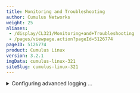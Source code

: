 ```yaml
---
title: Monitoring and Troubleshooting
author: Cumulus Networks
weight: 25
aliases:
 - /display/CL321/Monitoring+and+Troubleshooting
 - /pages/viewpage.action?pageId=5126774
pageID: 5126774
product: Cumulus Linux
version: 3.2.1
imgData: cumulus-linux-321
siteSlug: cumulus-linux-321
---
```

<details>

This chapter introduces monitoring and troubleshooting Cumulus Linux.

## Using the Serial Console</span>

The serial console can be a useful tool for debugging issues, especially
when you find yourself rebooting the switch often or if you don't have a
reliable network connection.

The default serial console baud rate is 115200, which is the baud rate
[ONIE](http://opencomputeproject.github.io/onie/) uses.

### Configuring the Serial Console on ARM Switches</span>

On ARM switches, the U-Boot environment variable `baudrate` identifies
the baud rate of the serial console. To change the `baudrate` variable,
use the `fw_setenv` command:

    cumulus@switch:~$ sudo fw_setenv baudrate 9600
    Updating environment variable: `baudrate'
    Proceed with update [N/y]? y

You must reboot the switch for the `baudrate` change to take effect.

The valid values for `baudrate` are:

  - 300

  - 600

  - 1200

  - 2400

  - 4800

  - 9600

  - 19200

  - 38400

  - 115200

### Configuring the Serial Console on x86 Switches</span>

On x86 switches, you configure serial console baud rate by editing
`grub`.

{{%notice warning%}}

Incorrect configuration settings in `grub` can cause the switch to be
inaccessible via the console. Grub changes should be carefully reviewed
before implementation.

{{%/notice%}}

The valid values for the baud rate are:

  - 300

  - 600

  - 1200

  - 2400

  - 4800

  - 9600

  - 19200

  - 38400

  - 115200

To change the serial console baud rate:

1.  Edit `/etc/default/grub`. The two relevant lines in
    `/etc/default/grub` are as follows; replace the *115200* value with
    a valid value specified above in the `--speed` variable in the first
    line and in the `console` variable in the second line:
    
        GRUB_SERIAL_COMMAND="serial --port=0x2f8 --speed=115200 --word=8 --parity=no --stop=1"              
        GRUB_CMDLINE_LINUX="console=ttyS1,115200n8 cl_platform=accton_as5712_54x"

2.  After you save your changes to the grub configuration, type the
    following at the command prompt:
    
        cumulus@switch:~$ update-grub

3.  If you plan on accessing your switch's BIOS over the serial console,
    you need to update the baud rate in the switch BIOS. For more
    information, see [this knowledge base
    article](https://support.cumulusnetworks.com/hc/en-us/articles/203884473).

4.  Reboot the switch.

## Getting General System Information</span>

Two commands are helpful for getting general information about the
switch and the version of Cumulus Linux you are running. These are
helpful with system diagnostics and if you need to submit a support
request to Cumulus Networks.

For information about the version of Cumulus Linux running on the
switch, run `net show version`, which displays the contents of
`/etc/lsb-release`:

    cumulus@switch:~$ net show version
    NCLU_VERSION=1.0
    DISTRIB_ID="Cumulus Linux"
    DISTRIB_RELEASE=3.2.1~1484951197.337c36a
    DISTRIB_DESCRIPTION="Cumulus Linux 3.2.1~1484951197.337c36a"

For general information about the switch, run `net show system`, which
gathers information about the switch from a number of files in the
system:

    cumulus@switch:~$ net show system
    Cumulus 3.2.1~1484951197.337c36a
    Build: Cumulus Linux 3.2.1~1484951197.337c36a
    Uptime: 34 days, 4:31:46

## Diagnostics Using cl-support</span>

You can use `cl-support` to generate a single export file that contains
various details and the configuration from a switch. This is useful for
remote debugging and troubleshooting. For more information about
`cl-support`, read [Understanding the cl-support Output
File](/version/cumulus-linux-321/Monitoring-and-Troubleshooting/Understanding-the-cl-support-Output-File/).

You should run `cl-support` before you submit a support request to
Cumulus Networks as this file helps in the investigation of issues.

    cumulus@switch:~$ sudo cl-support -h
    Usage: cl-support [-h] [-s] [-t] [-v] [reason]...
     
    Args:
    [reason]: Optional reason to give for invoking cl-support.
             Saved into tarball's cmdline.args file.
    Options:
    -h: Print this usage statement
    -s: Security sensitive collection
    -t: User filename tag
    -v: Verbose
    -e MODULES: Enable modules. Comma separated module list (run with -e help for module names)
    -d MODULES: Disable modules. Comma separated module list (run with -d help for module names)

## <span id="src-5126774_MonitoringandTroubleshooting-syslog_server" class="confluence-anchor-link"></span>Sending Log Files to a syslog Server</span>

Logging on Cumulus Linux is done with
[rsyslog](http://www.rsyslog.com/). `rsyslog` provides both local
logging to the `syslog` file as well as the ability to export logs to an
external `syslog` server. High precision timestamps are enabled for all
`rsyslog` log files; here's an example:

    2015-08-14T18:21:43.337804+00:00 cumulus switchd[3629]: switchd.c:1409 switchd version 1.0-cl2.5+5

There are applications in Cumulus Linux that write directly to a log
file without going through `rsyslog`. These files are typically located
in `/var/log/`.

{{%notice note%}}

All Cumulus Linux rules are stored in separate files in
`/etc/rsyslog.d/`, which are called at the end of the `GLOBAL
DIRECTIVES` section of `/etc/rsyslog.conf`. As a result, the `RULES`
section at the end of `rsyslog.conf` is ignored because the messages
have to be processed by the rules in `/etc/rsyslog.d` and then dropped
by the last line in `/etc/rsyslog.d/99-syslog.conf`.

{{%/notice%}}

### Local Logging</span>

Most logs within Cumulus Linux are sent through `rsyslog`, which then
writes them to files in the `/var/log` directory. There are default
rules in the `/etc/rsyslog.d/` directory that define where the logs are
written:

| Rule            | Purpose                                                                                                                                                            |
| --------------- | ------------------------------------------------------------------------------------------------------------------------------------------------------------------ |
| 10-rules.conf   | Sets defaults for log messages, include log format and log rate limits.                                                                                            |
| 15-crit.conf    | Logs crit, alert or emerg log messages to `/var/log/crit.log` to ensure they are not rotated away rapidly.                                                         |
| 20-clagd.conf   | Logs `clagd` messages to `/var/log/clagd.log` for [MLAG](/version/cumulus-linux-321/Layer-One-and-Two/Multi-Chassis-Link-Aggregation-MLAG).                      |
| 25-switchd.conf | Logs `switchd` messages to `/var/log/switchd.log`.                                                                                                                 |
| 30-ptmd.conf    | Logs `ptmd` messages to `/var/log/ptmd.log` for [Prescription Topology Manager](/version/cumulus-linux-321/Layer-One-and-Two/Prescriptive-Topology-Manager-PTM). |
| 35-rdnbrd.conf  | Logs `rdnbrd` messages to `/var/log/rdnbrd.log` for [redistribute neighbor](/version/cumulus-linux-321/Layer-Three/Redistribute-Neighbor).                         |
| 40-netd.conf    | Logs `netd` messages to `/var/log/netd.log` for [NCLU](/version/cumulus-linux-321/System-Configuration/Network-Command-Line-Utility).                              |
| 99-syslog.conf  | All remaining processes that use `rsyslog` are sent to `/var/log/syslog`.                                                                                          |

Log files that are rotated are compressed into an archive. Processes
that do not use `rsyslog` write to their own log files within the
`/var/log` directory. For more information on specific log files, see
[Troubleshooting Log
Files](/version/cumulus-linux-321/Monitoring-and-Troubleshooting/Understanding-the-cl-support-Output-File/Troubleshooting-Log-Files).

### Enabling Remote syslog</span>

If you need to send other log files - such as `switchd` logs - to a
`syslog` server, do the following:

1.  Create a file in `/etc/rsyslog.d/`. Make sure it starts with a
    number lower than 99 so that it executes before log messages are
    dropped in, such as `20-clagd.conf` or `25-switchd.conf`. Our
    example file is called `/etc/rsyslog.d/11-remotesyslog.conf`. Add
    content similar to the following:
    
        ## Logging switchd messages to remote syslog server
         
         
        if $programname == 'switchd' then @192.168.1.2:514
    
    This configuration sends log messages to a remote `syslog` server
    for the following processes: `clagd`, `switchd`, `ptmd`, `rdnbrd`,
    `netd` and `syslog`. The `if $programname` line sends the log files
    to the `syslog` server. It follows the same syntax as the
    `/var/log/syslog` file, where *@* indicates UDP, *192.168.1.2* is
    the IP address of the `syslog` server, and *514* is the UDP port.
    
    {{%notice note%}}
    
    For TCP-based syslog, use two @@ before the IP address:
    *@@192.168.1.2:514*.
    
    Running `syslog` over TCP places a burden on the switch to queue
    packets in the `syslog` buffer. This may cause detrimental effects
    if the remote `syslog` server becomes unavailable.
    
    {{%/notice%}}
    
    {{%notice note%}}
    
    The numbering of the files in `/etc/rsyslog.d/` dictates how the
    rules are installed into `rsyslog.d`. If you want to remotely log
    only the messages in `/var/syslog`, and not those in
    `/var/log/clagd.log` or `/var/log/switchd.log`, for instance, then
    name the file `98-remotesyslog.conf`, since it's lower than the
    `/var/syslog` file `99-syslog.conf` only.
    
    {{%/notice%}}

2.  Restart `rsyslog`.
    
        cumulus@switch:~$ sudo systemctl restart rsyslog.service

### Writing to syslog with Management VRF Enabled</span>

You can write to syslog with [management
VRF](/version/cumulus-linux-321/Layer-Three/Management-VRF) enabled by
applying the following configuration; this configuration is commented
out in the `/etc/rsyslog.d/99-syslog.conf` file:

    ## Copy all messages to the remote syslog server at 192.168.1.2 port 514
    action(type="omfwd" Target="192.168.1.2" Device="mgmt" Port="514" Protocol="udp")

### Advanced Logging</span>

Some applications bypass `rsyslog` and log to a file directly. For
example, Quagga logs to `syslog` via the `log syslog` command, but can
also log to a file directly. This section demonstrates how you can
configure Cumulus Linux to read in from a flat log file and pass it
through the `rsyslog` filter engine by using the `imfile` module.

{{%notice warning%}}

Never use the `imfile` module to read files that are written by
`rsyslog`, as it can cause loops when reading and writing to the same
log file.

{{%/notice%}}

<summary>Configuring advanced logging ... </summary>

Create a file and add content similar to the following:

    module(load="imfile")
     
    input(type="imfile"
          stateFile="quagga-state"
          File="/var/log/quagga/Quagga.log"
          Severity="Warning"
          Tag="quagga-log:"
          Facility="local7")
     
    if $syslogtag contains "quagga-log" then action(type="omfwd" Target="192.168.1.2" Port="514" Protocol="udp")

{{%notice tip%}}

You can find more information in the [rsyslog
documentation](http://www.rsyslog.com/doc/v8-stable/configuration/modules/imfile.html).

{{%/notice%}}

Then restart `syslog`:

    cumulus@switch:~$ sudo systemctl restart rsyslog.service

In the above configuration, each setting is defined as follows:

| Setting   | Description                                                                                                                                               |
| --------- | --------------------------------------------------------------------------------------------------------------------------------------------------------- |
| load      | Loads the `rsyslog` module to watch file contents.                                                                                                        |
| File      | The file to be sent through the `rsyslog` rules engine. In the above example, any changes made are sent to `/var/log/switchd.log` to the `syslog` server. |
| stateFile | `rsyslog` uses this to track the state of the file being monitored. This must be unique for each file being monitored.                                    |
| Tag       | Defines the `syslog` tag that precedes the `syslog` messages. In this example, all logs are prefaced with *quagga-log*.                                   |
| Severity  | Defines the logging severity level sent to the `syslog` server.                                                                                           |
| Facility  | Defines the logging format. *local7* is common.                                                                                                           |

### Rate-limiting syslog Messages</span>

If you want to limit the number of `syslog` messages that can be written
to the `syslog` file from individual processes, add the following
configuration to `/etc/rsyslog.conf`. Adjust the interval and burst
values to rate-limit messages to the appropriate levels required by your
environment. For more information, read the [rsyslog
documentation](http://www.rsyslog.com/doc/v8-stable/configuration/modules/imuxsock.html).

    module(load="imuxsock"
          SysSock.RateLimit.Interval="2" SysSock.RateLimit.Burst="50")

<summary>The following test script shows an example of rate-limit output
in Cumulus Linux ... </summary>

    root@leaf1:mgmt-vrf:/home/cumulus# cat ./syslog.py 
    #!/usr/bin/python
    import syslog
    message_count=100
    print "Sending %s Messages..."%(message_count)
    for i in range(0,message_count):
    syslog.syslog("Message Number:%s"%(i))
    print "DONE."
     
    root@leaf1:mgmt-vrf:/home/cumulus# ./syslog.py 
    Sending 100 Messages...
    DONE.
     
    root@leaf1:mgmt-vrf:/home/cumulus# tail -n 60 /var/log/syslog
    2017-02-22T19:59:50.043342+00:00 leaf1 syslog.py[22830]: Message Number:0
    2017-02-22T19:59:50.043723+00:00 leaf1 syslog.py[22830]: Message Number:1
    2017-02-22T19:59:50.043941+00:00 leaf1 syslog.py[22830]: Message Number:2
    2017-02-22T19:59:50.044565+00:00 leaf1 syslog.py[22830]: Message Number:3
    2017-02-22T19:59:50.044830+00:00 leaf1 syslog.py[22830]: Message Number:4
    2017-02-22T19:59:50.045680+00:00 leaf1 syslog.py[22830]: Message Number:5
    <...snip...>
    2017-02-22T19:59:50.056727+00:00 leaf1 syslog.py[22830]: Message Number:45
    2017-02-22T19:59:50.057599+00:00 leaf1 syslog.py[22830]: Message Number:46
    2017-02-22T19:59:50.057741+00:00 leaf1 syslog.py[22830]: Message Number:47
    2017-02-22T19:59:50.057936+00:00 leaf1 syslog.py[22830]: Message Number:48
    2017-02-22T19:59:50.058125+00:00 leaf1 syslog.py[22830]: Message Number:49
    2017-02-22T19:59:50.058324+00:00 leaf1 rsyslogd-2177: imuxsock[pid 22830]: begin to drop messages due to rate-limiting

### Harmless syslog Error: Failed to reset devices.list</span>

The following message gets logged to `/var/log/syslog` when you run
`systemctl daemon-reload` and during system boot:

    systemd[1]: Failed to reset devices.list on /system.slice: Invalid argument

This message is harmless, and can be ignored. It is logged when
`systemd` attempts to change cgroup attributes that are read only. The
upstream version of systemd has been modified to not log this message by
default.

The `systemctl daemon-reload` command is often issued when Debian
packages are installed, so the message may be seen multiple times when
upgrading packages.

## Next Steps</span>

The links below discuss more specific monitoring topics.


</details>
